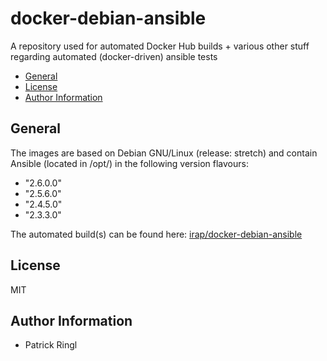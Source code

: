 # docker-debian-ansible

A repository used for automated Docker Hub builds + various other stuff regarding automated (docker-driven) ansible tests

<!-- toc -->

- [General](#general)
- [License](#license)
- [Author Information](#author-information)

<!-- tocstop -->

## General

The images are based on Debian GNU/Linux (release: stretch) and contain Ansible (located in /opt/) in the following version flavours:
  - "2.6.0.0"
  - "2.5.6.0"
  - "2.4.5.0"
  - "2.3.3.0"

The automated build(s) can be found here: [irap/docker-debian-ansible](https://hub.docker.com/r/irap/docker-debian-ansible/)

## License

MIT

## Author Information

* Patrick Ringl
